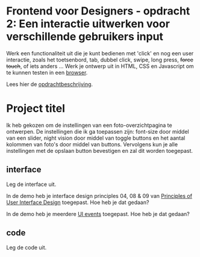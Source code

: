 # Frontend voor Designers - opdracht 2: Een interactie uitwerken voor verschillende gebruikers input

Werk een functionaliteit uit die je kunt bedienen met 'click' en nog een user interactie, zoals het toetsenbord, tab, dubbel click, swipe, long press, <del>force touch</del>, of iets anders ... Werk je ontwerp uit in HTML, CSS en Javascript om te kunnen testen in een [browser](https://en.m.wikipedia.org/wiki/List_of_web_browsers).

Lees hier de [opdrachtbeschrijving](./opdrachtbeschrijving.md).


# Project titel
Ik heb gekozen om de instellingen van een foto-overzichtpagina te ontwerpen. De instellingen die ik ga toepassen zijn: font-size door middel van een slider, night vision door middel van toggle buttons en het aantal kolommen van foto's door middel van buttons. Vervolgens kun je alle instellingen met de opslaan button bevestigen en zal dit worden toegepast.

## interface
Leg de interface uit.

In de demo heb je interface design principles 04, 08 & 09 van [Principles of User Interface Design](http://bokardo.com/principles-of-user-interface-design/) toegepast. Hoe heb je dat gedaan?

In de demo heb je meerdere [UI events](https://developer.mozilla.org/en-US/docs/Web/API/UIEvent) toegepast. Hoe heb je dat gedaan?

## code
Leg de code uit.
